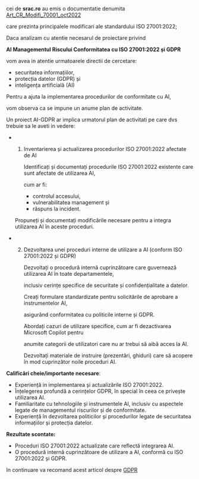 
cei de **srac.ro** au emis o documentatie denumita [Art_CR_Modifi_70001_oct2022](https://www.srac.ro/files/documente/Art_CR_Modificari_ISO%2027001_oct2022.pdf) 

care prezinta  principalele modificari ale standardului ISO 27001:2022;

Daca analizam cu atentie necesarul de proiectare privind 

**AI Managementul Riscului Conformitatea cu ISO 27001:2022 și GDPR**

vom avea in atentie urmatoarele directii de cercetare:

 - securitatea informațiilor,
 - protecția datelor (GDPR) și
 - inteligența artificială (AI)

Pentru a ajuta la implementarea procedurilor de conformitate cu AI,

vom observa ca se impune un anume plan de activitate.

Un proiect AI-GDPR ar implica urmatorul plan de activitati pe care dvs trebuie sa le aveti in vedere:

 - 1. Inventarierea și actualizarea procedurilor ISO 27001:2022 afectate de AI

      Identificați și documentați procedurile ISO 27001:2022 existente care sunt afectate de utilizarea AI,

      cum ar fi:
      
      - controlul accesului,
      - vulnerabilitatea management și
      - răspuns la incident.
   
   Propuneți și documentați modificările necesare pentru a integra utilizarea AI în aceste proceduri.
   
 - 2. Dezvoltarea unei proceduri interne de utilizare a AI (conform ISO 27001:2022 și GDPR)

      Dezvoltați o procedură internă cuprinzătoare care guvernează utilizarea AI în toate departamentele,

      inclusiv cerințe specifice de securitate și confidențialitate a datelor.

      Creați formulare standardizate pentru solicitările de aprobare a instrumentelor AI,

      asigurând conformitatea cu politicile interne și GDPR.

      Abordați cazuri de utilizare specifice, cum ar fi dezactivarea Microsoft Copilot pentru

      anumite categorii de utilizatori care nu ar trebui să aibă acces la AI.

      Dezvoltați materiale de instruire (prezentări, ghiduri) care să acopere în mod cuprinzător noile proceduri AI.


**Calificări cheie/importante necesare**: 

 - Experiență in implementarea și actualizările ISO 27001:2022.
 - Înțelegerea profundă a cerințelor GDPR, în special în ceea ce privește utilizarea AI.
 - Familiaritate cu tehnologiile și instrumentele AI, inclusiv cu aspectele legate de managementul riscurilor și de conformitate.
 - Experiență în dezvoltarea politicilor și procedurilor legate de securitatea informațiilor și protecția datelor.
 
**Rezultate scontate:** 

 - Proceduri ISO 27001:2022 actualizate care reflectă integrarea AI.
 - O procedură internă cuprinzătoare de utilizare a AI, conformă cu ISO 27001:2022 și GDPR.

In continuare va recomand acest articol despre [GDPR](https://github.com/stefanache/MFP-ANAF-RO/tree/main/GDPR)
